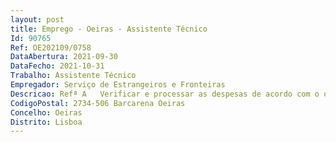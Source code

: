 ```yaml
--- 
layout: post
title: Emprego - Oeiras - Assistente Técnico
Id: 90765
Ref: OE202109/0758
DataAbertura: 2021-09-30
DataFecho: 2021-10-31
Trabalho: Assistente Técnico
Empregador: Serviço de Estrangeiros e Fronteiras
Descricao: Refª A   Verificar e processar as despesas de acordo com o orçamento e as normas referentes à contabilidade pública. Refª B   Processar as remunerações e outros abonos ao pessoal.Refª C   Assegurar a aquisição e distribuição do fardamento e do distintivo previstos na lei Orgânica do SEF  Assegurar a gestão e manutenção da frota automóvel  Promover a aquisição e arrendamento de instalações para o SEF.Refª D   Assegurar a aquisição, manutenção e gestão dos bens do SEF  Organizar e manter atualizado o cadastro e inventário dos bens do SEF.
CodigoPostal: 2734-506 Barcarena Oeiras
Concelho: Oeiras
Distrito: Lisboa
--- 
```

